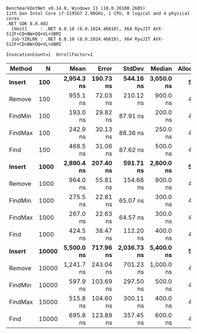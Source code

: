 ```

BenchmarkDotNet v0.14.0, Windows 11 (10.0.26100.2605)
11th Gen Intel Core i7-1195G7 2.90GHz, 1 CPU, 8 logical and 4 physical cores
.NET SDK 8.0.402
  [Host]     : .NET 8.0.10 (8.0.1024.46610), X64 RyuJIT AVX-512F+CD+BW+DQ+VL+VBMI
  Job-YZKLRK : .NET 8.0.10 (8.0.1024.46610), X64 RyuJIT AVX-512F+CD+BW+DQ+VL+VBMI

InvocationCount=1  UnrollFactor=1  

```
| Method  | N     | Mean       | Error     | StdDev      | Median     | Allocated |
|-------- |------ |-----------:|----------:|------------:|-----------:|----------:|
| **Insert**  | **100**   | **2,954.3 ns** | **190.73 ns** |   **544.16 ns** | **3,050.0 ns** |     **512 B** |
| Remove  | 100   |   955.1 ns |  72.03 ns |   210.12 ns |   900.0 ns |     400 B |
| FindMin | 100   |   193.0 ns |  29.82 ns |    87.91 ns |   200.0 ns |     400 B |
| FindMax | 100   |   242.9 ns |  30.13 ns |    88.36 ns |   250.0 ns |     400 B |
| Find    | 100   |   468.5 ns |  31.06 ns |    87.62 ns |   500.0 ns |     400 B |
| **Insert**  | **1000**  | **2,890.4 ns** | **207.40 ns** |   **591.71 ns** | **2,800.0 ns** |     **512 B** |
| Remove  | 1000  |   964.0 ns |  55.81 ns |   154.66 ns |   900.0 ns |     400 B |
| FindMin | 1000  |   275.5 ns |  22.81 ns |    65.07 ns |   300.0 ns |     400 B |
| FindMax | 1000  |   267.0 ns |  22.63 ns |    64.57 ns |   300.0 ns |     400 B |
| Find    | 1000  |   424.5 ns |  38.47 ns |   112.20 ns |   400.0 ns |     400 B |
| **Insert**  | **10000** | **5,500.0 ns** | **717.96 ns** | **2,036.73 ns** | **5,400.0 ns** |     **512 B** |
| Remove  | 10000 | 1,241.7 ns | 243.04 ns |   701.23 ns | 1,000.0 ns |     400 B |
| FindMin | 10000 |   597.9 ns | 103.69 ns |   297.50 ns |   500.0 ns |     400 B |
| FindMax | 10000 |   515.8 ns | 104.60 ns |   300.11 ns |   400.0 ns |     400 B |
| Find    | 10000 |   695.8 ns | 123.89 ns |   357.45 ns |   600.0 ns |     400 B |
